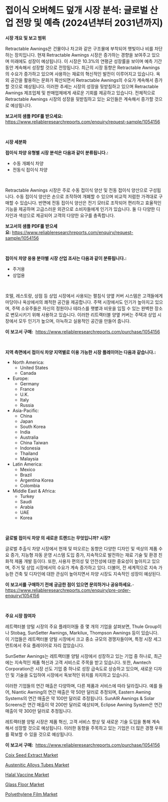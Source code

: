 <p><h1>접이식 오버헤드 덮개 시장 분석: 글로벌 산업 전망 및 예측 (2024년부터 2031년까지)</h1></p><p><strong>시장 개요 및 보고 범위</strong></p>
<p><p>Retractable Awnings은 건물이나 차고와 같은 구조물에 부착되어 햇빛이나 비를 차단하는 장치입니다. 현재 Retractable Awnings 시장은 증가하는 경향을 보여주고 있으며 미래에도 성장이 예상됩니다. 이 시장은 10.3%의 연평균 성장률을 보이며 예측 기간 동안 계속해서 성장할 것으로 전망됩니다. 최근의 시장 동향은 Retractable Awnings의 수요가 증가하고 있으며 사용하는 재료의 혁신적인 발전이 이루어지고 있습니다. 옥외 공간을 활용하는 문화가 확산되면서 Retractable Awnings의 수요가 계속해서 증가할 것으로 예상됩니다. 이러한 추세는 시장의 성장을 뒷받침하고 있으며 Retractable Awnings 제조업체 및 판매업체에게 새로운 기회를 제공하고 있습니다. 전체적으로 Retractable Awnings 시장의 성장을 뒷받침하고 있는 요인들은 계속해서 증가할 것으로 예상됩니다.</p></p>
<p><strong>보고서의 샘플 PDF를 받으세요:</strong> <a href="https://www.reliableresearchreports.com/enquiry/request-sample/1054156">https://www.reliableresearchreports.com/enquiry/request-sample/1054156</a></p>
<p>&nbsp;</p>
<p><strong>시장 세분화</strong></p>
<p><strong>접이식 차양 유형별 시장 분석은 다음과 같이 분류됩니다.:</strong></p>
<p><ul><li>수동 개폐식 차양</li><li>전동식 접이식 차양</li></ul></p>
<p>&nbsp;</p>
<p><p>Retractable Awnings 시장은 주로 수동 접이식 양산 및 전동 접이식 양산으로 구성됩니다. 수동 접이식 양산은 손으로 조작하여 개폐할 수 있으며 비교적 저렴한 가격대로 구매할 수 있습니다. 반면에 전동 접이식 양산은 전기 모터로 조작되어 편리하고 효율적인 기능을 제공하며 고급스러운 외관으로 소비자들에게 인기가 있습니다. 둘 다 다양한 디자인과 색상으로 제공되어 고객의 다양한 요구를 충족합니다.</p></p>
<p><strong>보고서의 샘플 PDF를 받으세요:</strong>&nbsp;<a href="https://www.reliableresearchreports.com/enquiry/request-sample/1054156">https://www.reliableresearchreports.com/enquiry/request-sample/1054156</a></p>
<p>&nbsp;</p>
<p><strong> 접이식 차양 응용 분야별 시장 산업 조사는 다음과 같이 분류됩니다.:</strong></p>
<p><ul><li>주거용</li><li>상업용</li></ul></p>
<p>&nbsp;</p>
<p><p>호텔, 레스토랑, 상점 등 상업 시장에서 사용되는 펼침식 양옆 커버 시스템은 고객들에게 마당이나 옥상에서의 쾌적한 공간을 제공합니다. 주택 시장에서도 인기가 높아지고 있으며, 주택 소유주들은 자신의 정원이나 테라스를 햇볕과 비옷을 입힐 수 있는 완벽한 장소로 변모시키기 위해 사용하고 있습니다. 이러한 리트랙터블 양옆 커버는 주택과 상업 시장에서 모두 인기가 높으며, 아늑하고 실용적인 공간을 만들어 줍니다.</p></p>
<p><strong>이 보고서 구매:</strong>&nbsp; <a href="https://www.reliableresearchreports.com/purchase/1054156">https://www.reliableresearchreports.com/purchase/1054156</a></p>
<p>&nbsp;</p>
<p><strong>지역 측면에서 접이식 차양 지역별로 이용 가능한 시장 플레이어는 다음과 같습니다.:</strong></p>
<p><ul>
    <li>
        North America:
        <ul>
            <li>United States</li>
            <li>Canada</li>
        </ul>
    </li>
    <li>
        Europe:
        <ul>
            <li>Germany</li>
            <li>France</li>
            <li>U.K.</li>
            <li>Italy</li>
            <li>Russia</li>
        </ul>
    </li>
    <li>
        Asia-Pacific:
        <ul>
            <li>China</li>
            <li>Japan</li>
            <li>South Korea</li>
            <li>India</li>
            <li>Australia</li>
            <li>China Taiwan</li>
            <li>Indonesia</li>
            <li>Thailand</li>
            <li>Malaysia</li>
        </ul>
    </li>
    <li>
        Latin America:
        <ul>
            <li>Mexico</li>
            <li>Brazil</li>
            <li>Argentina Korea</li>
            <li>Colombia</li>
        </ul>
    </li>
    <li>
        Middle East & Africa:
        <ul>
            <li>Turkey</li>
            <li>Saudi</li>
            <li>Arabia</li>
            <li>UAE</li>
            <li>Korea</li>
        </ul>
    </li>
    </ul></p>
<p>&nbsp;</p>
<p><strong>글로벌 접이식 차양 의 새로운 트렌드는 무엇입니까? 시장?</strong></p>
<p><p>글로벌 추출식 차양 시장에서 현재 및 떠오르는 동향은 다양한 디자인 및 색상의 제품 수요 증가, 지능형 자동 운영 시스템 도입 증가, 지속적으로 발전하는 재료 기술 및 환경 친화적 제품 개발 등이다. 또한, 사용자 편의성 및 안전성에 대한 중요성이 높아지고 있으며, 주거 및 상업 시장에서의 수요가 계속 증가하고 있다. 더불어, 전 세계적으로 지속 가능한 건축 및 디자인에 대한 관심이 높아지면서 차양 시장도 지속적인 성장이 예상된다.</p></p>
<p><strong>이 보고서를 구매하기 전에 궁금한 점이 있으면 문의하거나 공유하세요.</strong>- <a href="https://www.reliableresearchreports.com/enquiry/pre-order-enquiry/1054156">https://www.reliableresearchreports.com/enquiry/pre-order-enquiry/1054156</a></p>
<p>&nbsp;</p>
<p><strong>주요 시장 참여자</strong></p>
<p><p>레트랙터블 양털 시장의 주요 플레이어들 중 몇 개의 기업을 살펴보면, Thule Group이나 Stobag, SunSetter Awnings, Markilux, Thompson Awnings 등이 있습니다. 이 기업들은 레트랙터블 양털 시장에서 크고 중소 규모의 경쟁자들이며, 특정 시장 세그먼트에서 주요 플레이어로 자리 잡았습니다.</p><p>SunSetter Awnings는 레트랙터블 양털 시장에서 성장하고 있는 기업 중 하나로, 최근에는 지속적인 제품 혁신과 고객 서비스로 주목을 받고 있습니다. 또한, Awntech Corporation은 시장 선도 기업 중 하나로 성장 급속도로 상승하고 있으며, 새로운 디자인 및 기술을 도입하여 시장에서 독보적인 위치를 차지하고 있습니다.</p><p>이러한 기업들의 연간 매출은 다양하며, 다른 제품과 서비스에 따라 달라집니다. 예를 들어, Niantic Awning의 연간 매출은 약 50만 달러로 추정되며, Eastern Awning Systems의 연간 매출은 약 100만 달러로 추정됩니다. SunAIR Awnings & Solar Screens은 연간 매출이 약 200만 달러로 예상되며, Eclipse Awning System은 연간 매출이 약 300만 달러로 추정됩니다.</p><p>레트랙터블 양털 시장은 제품 혁신, 고객 서비스 향상 및 새로운 기술 도입을 통해 계속해서 성장할 것으로 예상됩니다. 이러한 동향을 주목하고 있는 기업은 더 많은 경쟁 우위를 확보할 수 있을 것으로 예상됩니다.</p></p>
<p><strong>이 보고서 구매:</strong>&nbsp;&nbsp;<a href="https://www.reliableresearchreports.com/purchase/1054156">https://www.reliableresearchreports.com/purchase/1054156</a></p>
<p><p><a href="https://view.publitas.com/reportprime-1/coix-seed-extract-market-offers-provide-insightful-data-for-the-time-period-from-2024-to-2031-and-also-provide-analysis-based-on-application-type-and-region/">Coix Seed Extract Market</a></p><p><a href="https://cat-emmental-94b.notion.site/Austenitic-Alloys-Tubes-Market-Size-and-Growth-Market-Segmentation-Regional-and-Country-Breakdowns-442a7cc5ded34c6b8c61f959a2cdf934">Austenitic Alloys Tubes Market</a></p><p><a href="https://issuu.com/reportprime-2/docs/halal-vaccine-market-size-2030.pptx">Halal Vaccine Market</a></p><p><a href="https://issuu.com/reportprime-2/docs/glass-floor-market-size-2030.pptx">Glass Floor Market</a></p><p><a href="https://github.com/sofayahoo2023/Market-Research-Report-List-3/blob/main/polyethylene-film-market.md">Polyethylene Film Market</a></p></p>
